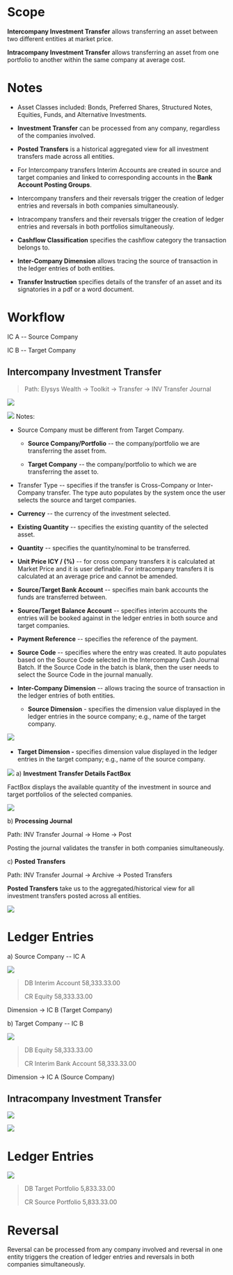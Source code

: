 # Scope 

**Intercompany Investment Transfer** allows transferring an asset
between two different entities at market price.

**Intracompany Investment Transfer** allows transferring an asset from
one portfolio to another within the same company at average cost.

# Notes

-   Asset Classes included: Bonds, Preferred Shares, Structured Notes,
    Equities, Funds, and Alternative Investments.

-   **Investment Transfer** can be processed from any company,
    regardless of the companies involved.

-   **Posted Transfers** is a historical aggregated view for all
    investment transfers made across all entities.

-   For Intercompany transfers Interim Accounts are created in source
    and target companies and linked to corresponding accounts in the
    **Bank Account Posting Groups**.

-   Intercompany transfers and their reversals trigger the creation of
    ledger entries and reversals in both companies simultaneously.

-   Intracompany transfers and their reversals trigger the creation of
    ledger entries and reversals in both portfolios simultaneously.

-   **Cashflow Classification** specifies the cashflow category the
    transaction belongs to.

-   **Inter-Company Dimension** allows tracing the source of transaction
    in the ledger entries of both entities.

-   **Transfer Instruction** specifies details of the transfer of an
    asset and its signatories in a pdf or a word document.

# Workflow 

IC A -- Source Company

IC B -- Target Company

## Intercompany Investment Transfer 

> Path: Elysys Wealth -\> Toolkit -\> Transfer -\> INV Transfer Journal

![](../../assets/img/INVTransferJournal/image001.png)

![](../../assets/img/INVTransferJournal/image002.png)
Notes:

-   Source Company must be different from Target Company.

    -   **Source Company/Portfolio** -- the company/portfolio we are
        transferring the asset from.

    -   **Target Company** -- the company/portfolio to which we are
        transferring the asset to.

-   Transfer Type -- specifies if the transfer is Cross-Company or
    Inter-Company transfer. The type auto populates by the system once
    the user selects the source and target companies.

-   **Currency** -- the currency of the investment selected.

-   **Existing Quantity** -- specifies the existing quantity of the
    selected asset.

-   **Quantity** -- specifies the quantity/nominal to be transferred.

-   **Unit Price ICY / (%)** -- for cross company transfers it is
    calculated at Market Price and it is user definable. For
    intracompany transfers it is calculated at an average price and
    cannot be amended.

-   **Source/Target Bank Account** -- specifies main bank accounts the
    funds are transferred between.

-   **Source/Target Balance Account** -- specifies interim accounts the
    entries will be booked against in the ledger entries in both source
    and target companies.

-   **Payment Reference** -- specifies the reference of the payment.

-   **Source Code** -- specifies where the entry was created. It auto
    populates based on the Source Code selected in the Intercompany Cash
    Journal Batch. If the Source Code in the batch is blank, then the
    user needs to select the Source Code in the journal manually.

-   **Inter-Company Dimension** -- allows tracing the source of
    transaction in the ledger entries of both entities.

    -   **Source Dimension** - specifies the dimension value displayed
        in the ledger entries in the source company; e.g., name of the
        target company.

![](../../assets/img/INVTransferJournal/image003.png)
 

-   **Target Dimension -** specifies dimension value displayed in the
    ledger entries in the target company; e.g., name of the source
    company.

![](../../assets/img/INVTransferJournal/image004.png)
a)  **Investment Transfer Details FactBox**

FactBox displays the available quantity of the investment in source and
target portfolios of the selected companies.

![](../../assets/img/INVTransferJournal/image005.png)

b)  **Processing Journal**

Path: INV Transfer Journal -\> Home -\> Post

Posting the journal validates the transfer in both companies
simultaneously.

c)  **Posted Transfers**

Path: INV Transfer Journal -\> Archive -\> Posted Transfers

**Posted Transfers** take us to the aggregated/historical view for all
investment transfers posted across all entities.

![](../../assets/img/INVTransferJournal/image006.png)
# Ledger Entries 

a)  Source Company -- IC A

![](../../assets/img/INVTransferJournal/image007.png)

> DB Interim Account 58,333.33.00   
>
> CR Equity 58,333.33.00

Dimension -\> IC B (Target Company) 

b)  Target Company -- IC B

![](../../assets/img/INVTransferJournal/image008.png)

> DB Equity 58,333.33.00   
>
> CR Interim Bank Account 58,333.33.00

Dimension -\> IC A (Source Company) 

## Intracompany Investment Transfer

![](../../assets/img/INVTransferJournal/image009.png)

![](../../assets/img/INVTransferJournal/image010.png)

# Ledger Entries

![](../../assets/img/INVTransferJournal/image011.png)

> DB Target Portfolio 5,833.33.00   
>
> CR Source Portfolio 5,833.33.00 

# Reversal 

Reversal can be processed from any company involved and reversal in one
entity triggers the creation of ledger entries and reversals in both
companies simultaneously.
